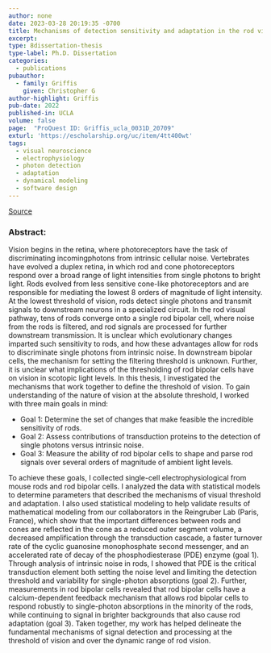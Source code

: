 ```yaml
---
author: none
date: 2023-03-28 20:19:35 -0700
title: Mechanisms of detection sensitivity and adaptation in the rod visual pathway
excerpt:
type: 8dissertation-thesis
type-label: Ph.D. Dissertation
categories:
  - publications
pubauthor:
  - family: Griffis
    given: Christopher G
author-highlight: Griffis
pub-date: 2022
published-in: UCLA
volume: false
page:  "ProQuest ID: Griffis_ucla_0031D_20709"
exturl: 'https://escholarship.org/uc/item/4tt400wt'
tags:
  - visual neuroscience
  - electrophysiology
  - photon detection
  - adaptation
  - dynamical modeling
  - software design
---
```


<a href="https://escholarship.org/uc/item/4tt400wt" target="_blank">Source</a>

### Abstract:
Vision begins in the retina, where photoreceptors have the
task of discriminating incomingphotons from intrinsic cellular
noise. Vertebrates have evolved a duplex retina, in which rod and
cone photoreceptors respond over a broad range of light intensities
from single photons to bright light. Rods evolved from less
sensitive cone-like photoreceptors and are responsible for mediating
the lowest 8 orders of magnitude of light intensity. At the lowest
threshold of vision, rods detect single photons and transmit signals
to downstream neurons in a specialized circuit. In the rod visual
pathway, tens of rods converge onto a single rod bipolar cell, where
noise from the rods is filtered, and rod signals are processed for
further downstream transmission. It is unclear which evolutionary
changes imparted such sensitivity to rods, and how these advantages
allow for rods to discriminate single photons from intrinsic noise.
In downstream bipolar cells, the mechanism for setting the filtering
threshold is unknown. Further, it is unclear what implications of
the thresholding of rod bipolar cells have on vision in scotopic
light levels. In this thesis, I investigated the mechanisms that
work together to define the threshold of vision. To gain
understanding of the nature of vision at the absolute threshold, I
worked with three main goals in mind: 

- Goal 1: Determine the set of changes that make feasible 
the incredible sensitivity of rods.
- Goal 2: Assess contributions of transduction proteins to the
detection of single photons versus intrinsic noise. 
- Goal 3: Measure the ability of rod bipolar cells to shape and parse rod
signals over several orders of magnitude of ambient light levels. 

To achieve these goals, I collected single-cell electrophysiological
from mouse rods and rod bipolar cells. I analyzed the data with
statistical models to determine parameters that described the
mechanisms of visual threshold and adaptation. I also used
statistical modeling to help validate results of mathematical
modeling from our collaborators in the Reingruber Lab (Paris,
France), which show that the important differences between rods and
cones are reflected in the cone as a reduced outer segment volume, a
decreased amplification through the transduction cascade, a faster
turnover rate of the cyclic guanosine monophosphate second
messenger, and an accelerated rate of decay of the phosphodiesterase
(PDE) enzyme (goal 1). Through analysis of intrinsic noise in rods,
I showed that PDE is the critical transduction element both setting
the noise level and limiting the detection threshold and variability
for single-photon absorptions (goal 2). Further, measurements in rod
bipolar cells revealed that rod bipolar cells have a
calcium-dependent feedback mechanism that allows rod bipolar cells
to respond robustly to single-photon absorptions in the minority of
the rods, while continuing to signal in brighter backgrounds that
also cause rod adaptation (goal 3). Taken together, my work has
helped delineate the fundamental mechanisms of signal detection and
processing at the threshold of vision and over the dynamic range of
rod vision.